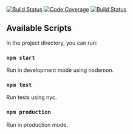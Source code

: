 [![Build Status](https://travis-ci.org/joln17/me-api.svg?branch=master)](https://travis-ci.org/joln17/me-api)
[![Code Coverage](https://scrutinizer-ci.com/g/joln17/me-api/badges/coverage.png?b=master)](https://scrutinizer-ci.com/g/joln17/me-api/?branch=master)
[![Build Status](https://scrutinizer-ci.com/g/joln17/me-api/badges/build.png?b=master)](https://scrutinizer-ci.com/g/joln17/me-api/build-status/master)

## Available Scripts

In the project directory, you can run:

### `npm start`

Run in development mode using nodemon.

### `npm test`

Run tests using nyc.

### `npm production`

Run in production mode.
